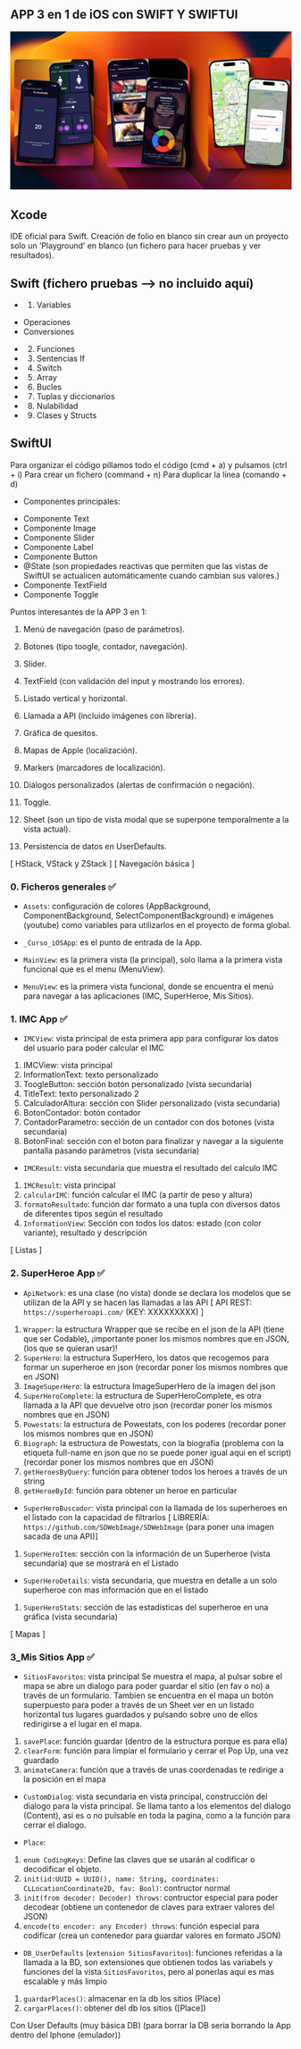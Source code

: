 ## APP 3 en 1 de iOS con SWIFT Y SWIFTUI

![image](./app-ios.png)

## Xcode
IDE oficial para Swift.
Creación de folio en blanco sin crear aun un proyecto solo un ‘Playground’ en blanco (un fichero para hacer pruebas y ver resultados).

## Swift (fichero pruebas --> no incluido aquí) 
* 1. Variables
- Operaciones
- Conversiones
* 2. Funciones
* 3. Sentencias If
* 4. Switch
* 5. Array
* 6. Bucles
* 7. Tuplas y diccionarios
* 8. Nulabilidad
* 9. Clases y Structs

## SwiftUI
Para organizar el código pillamos todo el código (cmd + a) y pulsamos (ctrl + i)
Para crear un fichero (command + n)
Para duplicar la línea (comando + d)

* Componentes principales:
- Componente Text
- Componente Image
- Componente Slider
- Componente Label
- Componente Button
- @State (son propiedades reactivas que permiten que las vistas de SwiftUI se actualicen automáticamente cuando cambian sus valores.)
- Componente TextField
- Componente Toggle

Puntos interesantes de la APP 3 en 1:
1. Menú de navegación (paso de parámetros).
2. Botones (tipo toogle, contador, navegación).
3. Slider.
4. TextField (con validación del input y mostrando los errores).
5. Listado vertical y horizontal.
6. Llamada a API (incluido imágenes con librería).
7. Gráfica de quesitos.

8. Mapas de Apple (localización).
9. Markers (marcadores de localización).
10. Diálogos personalizados (alertas de confirmación o negación).
11. Toggle.
12. Sheet (son un tipo de vista modal que se superpone temporalmente a la vista actual).
13. Persistencia de datos en UserDefaults.

[ HStack, VStack y ZStack ]
[ Navegación básica ]

### 0. Ficheros generales ✅
* `Assets`: configuración de colores (AppBackground, ComponentBackground, SelectComponentBackground) e imágenes (youtube) como variables para utilizarlos en el proyecto de forma global.

* `_Curso_iOSApp`: es el punto de entrada de la App.

* `MainView`: es la primera vista (la principal), solo llama a la primera vista funcional que es el menu (MenuView).

* `MenuView`: es la primera vista funcional, donde se encuentra el menú para navegar a las aplicaciones (IMC, SuperHeroe, Mis Sitios).

### 1. IMC App ✅
* `IMCView`:  vista principal de esta primera app para configurar los datos del usuario para poder calcular el IMC
1. IMCView: vista principal
2. InformationText: texto personalizado
3. ToogleButton: sección botón personalizado (vista secundaria)
4. TitleText: texto personalizado 2
5. CalculadorAltura: sección con Slider personalizado (vista secundaria)
6. BotonContador: botón contador
7. ContadorParametro: sección de un contador con dos botones (vista secundaria)
8. BotonFinal: sección con el boton para finalizar y navegar a la siguiente pantalla pasando parámetros (vista secundaria)

* `IMCResult`: vista secundaria que muestra el resultado del calculo IMC
1. `IMCResult`: vista principal
2. `calcularIMC`: función calcular el IMC (a partir de peso y altura)
3. `formatoResultado`: función dar formato a una tupla con diversos datos de diferentes tipos según el resultado
4. `InformationView`: Sección con todos los datos: estado (con color variante), resultado y descripción

[ Listas ]

### 2. SuperHeroe App ✅
* `ApiNetwork`: es una clase (no vista) donde se declara los modelos que se utilizan de la API y se hacen las llamadas a las API
[ API REST: `https://superheroapi.com/`  (KEY: XXXXXXXXX) ]
1. `Wrapper`: la estructura Wrapper que se recibe en el json de la API (tiene que ser Codable), ¡importante poner los mismos nombres que en JSON, (los que se quieran usar)!
2. `SuperHero`: la estructura SuperHero, los datos que recogemos para formar un superheroe en json (recordar poner los mismos nombres que en JSON)
3. `ImageSuperHero`: la estructura ImageSuperHero de la imagen del json
4. `SuperHeroComplete`: la estructura de SuperHeroComplete, es otra llamada a la API que devuelve otro json (recordar poner los mismos nombres que en JSON)
5. `Powestats`: la estructura de Powestats, con los poderes (recordar poner los mismos nombres que en JSON)
6. `Biograph`: la estructura de Powestats, con la biografia (problema con la etiqueta full-name en json que no se puede poner igual aqui en el script) (recordar poner los mismos nombres que en JSON)
7. `getHeroesByQuery`: función para obtener todos los heroes a través de un string
8. `getHeroeById`: función para obtener un heroe en particular

* `SuperHeroBuscador`: vista principal con la llamada de los superheroes en el listado con la capacidad de filtrarlos
[ LIBRERÍA: `https://github.com/SDWebImage/SDWebImage` (para poner una imagen sacada de una API)]
1. `SuperHeroItem`: sección con la información de un Superheroe (vista secundaria) que se mostrará en el Listado

* `SuperHeroDetails`: vista secundaria, que muestra en detalle a un solo superheroe con mas información que en el listado
1. `SuperHeroStats`: sección de las estadisticas del superheroe en una gráfica (vista secundaria)

[ Mapas ]

### 3_Mis Sitios App ✅
* `SitiosFavoritos`: vista principal
Se muestra el mapa, al pulsar sobre el mapa se abre un dialogo para poder guardar el sitio (en fav o no) a través de un formulario. Tambien se encuentra en el mapa un botón superpuesto para poder a través de un Sheet ver en un listado horizontal tus lugares guardados y pulsando sobre uno de ellos redirigirse a el lugar en el mapa.
1. `savePlace`: función guardar (dentro de la estructura porque es para ella)
2. `clearForm`: función para limpiar el formulario y cerrar el Pop Up, una vez guardado
3. `animateCamera`: función que a través de unas coordenadas te redirige a la posición en el mapa

* `CustomDialog`: vista secundaria en vista principal, construcción del dialogo para la vista principal.
Se llama tanto a los elementos del dialogo (Content), asi es o no pulsable en toda la pagina, como a la función para cerrar el dialogo.

* `Place`:
1. `enum CodingKeys`:  Define las claves que se usarán al codificar o decodificar el objeto.
2. `init(id:UUID = UUID(), name: String, coordinates: CLLocationCoordinate2D, fav: Bool)`: contructor normal
3.  `init(from decoder: Decoder) throws`: contructor especial para poder decodear (obtiene un contenedor de claves para extraer valores del JSON)
4. `encode(to encoder: any Encoder) throws`: función especial para codificar (crea un contenedor para guardar valores en formato JSON)

* `DB_UserDefaults` (`extension SitiosFavoritos`): funciones referidas a la llamada a la BD, son extensiones que obtienen todos las variabels y funciones del la vista `SitiosFavoritos`, pero al ponerlas aqui es mas escalable y más limpio
1. `guardarPlaces()`: almacenar en la db los sitios (Place)
2. `cargarPlaces()`: obtener del db los sitios ([Place])

Con User Defaults (muy básica DB) (para borrar la DB seria borrando la App dentro del Iphone (emulador)) 



